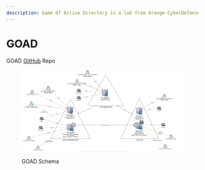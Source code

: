 ```yaml
---
description: Game Of Active Directory is a lab from Orange-CyberDefense Thanks for all Team
---
```


# GOAD

GOAD [GitHub](https://github.com/Orange-Cyberdefense/GOAD) Repo&#x20;

<figure><img src="../../.gitbook/assets/GOAD_schema.png" alt=""><figcaption><p>GOAD Schema</p></figcaption></figure>
